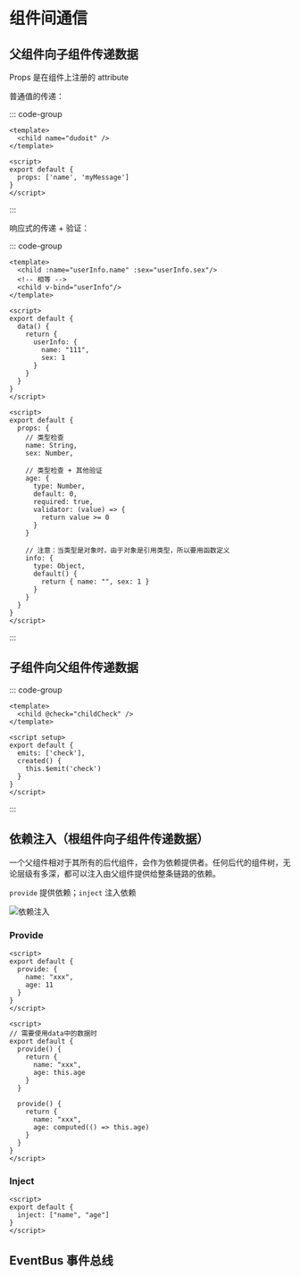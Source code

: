 # 组件间通信

## 父组件向子组件传递数据

Props 是在组件上注册的 attribute

普通值的传递：

::: code-group

```Vue [parent.vue]
<template>
  <child name="dudoit" />
</template>
```

```Vue [child.vue]
<script>
export default {
  props: ['name', 'myMessage']
}
</script>
```

:::

响应式的传递 + 验证：

::: code-group

```Vue [parent.vue]
<template>
  <child :name="userInfo.name" :sex="userInfo.sex"/>
  <!-- 相等 -->
  <child v-bind="userInfo"/>
</template>

<script>
export default {
  data() {
    return {
      userInfo: {
        name: "111",
        sex: 1
      }
    }
  }
}
</script>
```

```Vue [child.vue]
<script>
export default {
  props: {
    // 类型检查
    name: String,
    sex: Number,

    // 类型检查 + 其他验证
    age: {
      type: Number,
      default: 0,
      required: true,
      validator: (value) => {
        return value >= 0
      }
    }

    // 注意：当类型是对象时，由于对象是引用类型，所以要用函数定义
    info: {
      type: Object,
      default() {
        return { name: "", sex: 1 }
      }
    }
  }
}
</script>
```

:::


## 子组件向父组件传递数据

::: code-group

```Vue [parent.vue]
<template>
  <child @check="childCheck" />
</template>
```

```Vue [child.vue]
<script setup>
export default {
  emits: ['check'],
  created() {
    this.$emit('check')
  }
}
</script>
```

:::

## 依赖注入（根组件向子组件传递数据）

一个父组件相对于其所有的后代组件，会作为依赖提供者。任何后代的组件树，无论层级有多深，都可以注入由父组件提供给整条链路的依赖。

`provide` 提供依赖；`inject` 注入依赖

![依赖注入](https://cn.vuejs.org/assets/provide-inject.3e0505e4.png)

### Provide

```Vue
<script>
export default {
  provide: {
    name: "xxx",
    age: 11
  }
}
</script>
```

```Vue
<script>
// 需要使用data中的数据时
export default {
  provide() {
    return {
      name: "xxx",
      age: this.age
    }
  }

  provide() {
    return {
      name: "xxx",
      age: computed(() => this.age)
    }
  }
}
</script>
```

### Inject

```Vue
<script>
export default {
  inject: ["name", "age"]
}
</script>
```

## EventBus 事件总线